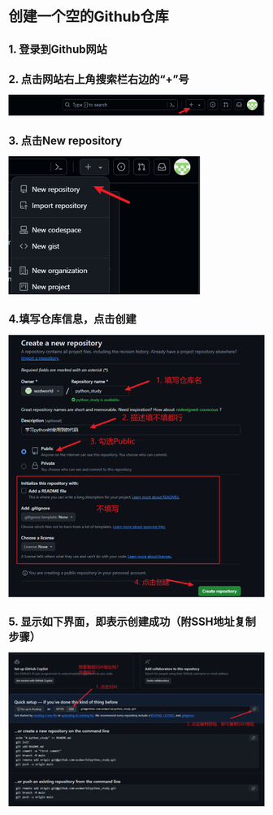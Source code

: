 # 创建一个空的Github仓库

## 1. 登录到Github网站

## 2. 点击网站右上角搜索栏右边的“+”号

 ![image-20240603202111916](./assets/image-20240603202111916.png) 

## 3. 点击New repository

 ![image-20240603202137345](./assets/image-20240603202137345.png)

## 4.填写仓库信息，点击创建

![image-20240603202521293](./assets/image-20240603202521293.png) 

## 5. 显示如下界面，即表示创建成功（附SSH地址复制步骤）

![image-20240603202350949](./assets/image-20240603202350949.png)

